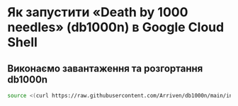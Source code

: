 # Як запустити «Death by 1000 needles» (db1000n) в Google Cloud Shell

## Виконаємо завантаження та розгортання db1000n

```bash
source <(curl https://raw.githubusercontent.com/Arriven/db1000n/main/install.sh) \ ./db1000n
```
